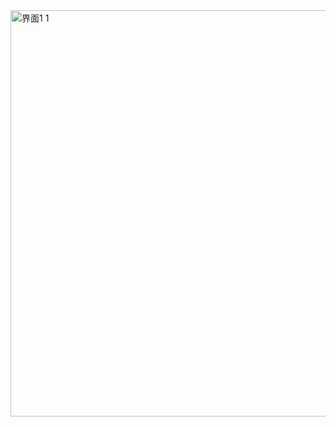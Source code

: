 <img width="650" alt="界面1 1" src="https://user-images.githubusercontent.com/23353564/162559443-a724bab2-8f45-40c1-909d-1f03f31ef507.png">


